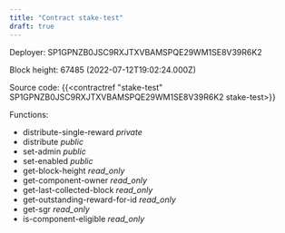 ```yaml
---
title: "Contract stake-test"
draft: true
---
```

Deployer: SP1GPNZB0JSC9RXJTXVBAMSPQE29WM1SE8V39R6K2


 



Block height: 67485 (2022-07-12T19:02:24.000Z)

Source code: {{<contractref "stake-test" SP1GPNZB0JSC9RXJTXVBAMSPQE29WM1SE8V39R6K2 stake-test>}}

Functions:

* distribute-single-reward _private_
* distribute _public_
* set-admin _public_
* set-enabled _public_
* get-block-height _read_only_
* get-component-owner _read_only_
* get-last-collected-block _read_only_
* get-outstanding-reward-for-id _read_only_
* get-sgr _read_only_
* is-component-eligible _read_only_
